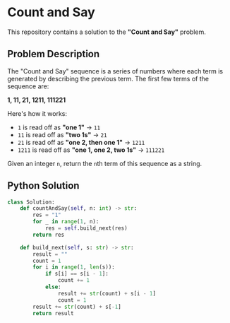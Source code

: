 # Count and Say

This repository contains a solution to the **"Count and Say"** problem.

## Problem Description

The "Count and Say" sequence is a series of numbers where each term is generated by describing the previous term. The first few terms of the sequence are:

**1, 11, 21, 1211, 111221**

Here's how it works:
- `1` is read off as **"one 1"** → `11`
- `11` is read off as **"two 1s"** → `21`
- `21` is read off as **"one 2, then one 1"** → `1211`
- `1211` is read off as **"one 1, one 2, two 1s"** → `111221`

Given an integer `n`, return the `n`th term of this sequence as a string.

## Python Solution

```python
class Solution:
    def countAndSay(self, n: int) -> str:
        res = "1"
        for _ in range(1, n):
            res = self.build_next(res)
        return res

    def build_next(self, s: str) -> str:
        result = ""
        count = 1
        for i in range(1, len(s)):
            if s[i] == s[i - 1]:
                count += 1
            else:
                result += str(count) + s[i - 1]
                count = 1
        result += str(count) + s[-1]
        return result

